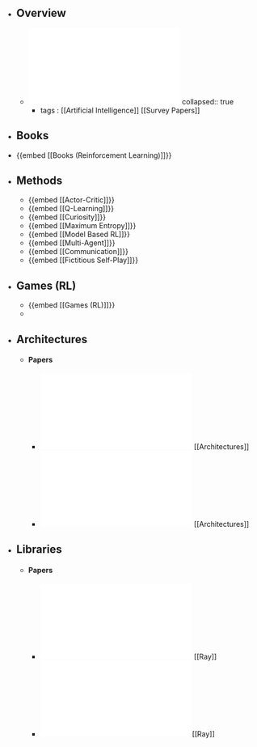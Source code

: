 - ## Overview
	- ![A Brief Survey of Deep Reinforcement Learning.pdf](../assets/A_Brief_Survey_of_Deep_Reinforcement_Learning_1672627313337_0.pdf)
	  collapsed:: true
		- tags : [[Artificial Intelligence]] [[Survey Papers]]
- ## Books
- {{embed [[Books (Reinforcement Learning)]]}}
- ## Methods
	- {{embed [[Actor-Critic]]}}
	- {{embed [[Q-Learning]]}}
	- {{embed [[Curiosity]]}}
	- {{embed [[Maximum Entropy]]}}
	- {{embed [[Model Based RL]]}}
	- {{embed [[Multi-Agent]]}}
	- {{embed [[Communication]]}}
	- {{embed [[Fictitious Self-Play]]}}
- ## Games (RL)
	- {{embed [[Games (RL)]]}}
	-
- ## Architectures
	- #### Papers
		- ![Asynchronous Methods for Deep Reinforcement Learning.pdf](../assets/Asynchronous_Methods_for_Deep_Reinforcement_Learning_1672677904946_0.pdf) [[Architectures]]
		- ![Sample Factory - Egocentric 3D Control from Pixels at 100000 FPS with Asynchronous Reinforcement Learning.pdf](../assets/Sample_Factory_-_Egocentric_3D_Control_from_Pixels_at_100000_FPS_with_Asynchronous_Reinforcement_Learning_1672677909938_0.pdf) [[Architectures]]
- ## Libraries
	- #### Papers
		- ![RLlib - Abstractions for Distributed Reinforcement Learning.pdf](../assets/RLlib_-_Abstractions_for_Distributed_Reinforcement_Learning_1672677101916_0.pdf) [[Ray]]
		- ![Tianshou - a Highly Modularized Deep Reinforcement Learning Library.pdf](../assets/Tianshou_-_a_Highly_Modularized_Deep_Reinforcement_Learning_Library_1672677194957_0.pdf)[[Ray]]